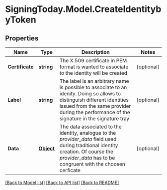 
# SigningToday.Model.CreateIdentitybyToken

## Properties

Name | Type | Description | Notes
------------ | ------------- | ------------- | -------------
**Certificate** | **string** | The X.509 certificate in PEM format is wanted to associate to the identity will be created | [optional] 
**Label** | **string** | The label is an arbitrary name is possible to associate to an idenity. Doing so allows to distinguish different identities issued from the same provider during the performance of the signature in the signature tray | [optional] 
**Data** | [**Object**](.md) | The data associated to the identity, analogue to the _provider_data_ field used during traditional identity creation. Of course the _provider_data_ has to be congruent with the choosen cerficate  | [optional] 

[[Back to Model list]](../README.md#documentation-for-models)
[[Back to API list]](../README.md#documentation-for-api-endpoints)
[[Back to README]](../README.md)

